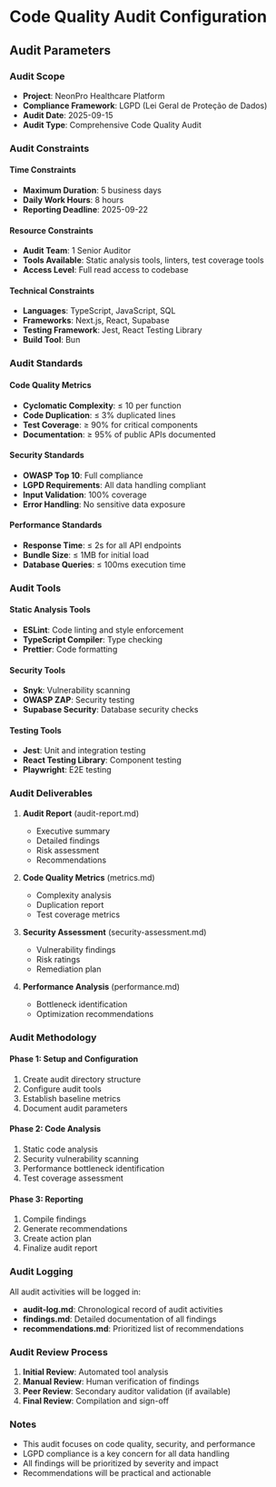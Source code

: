 # Code Quality Audit Configuration

## Audit Parameters

### Audit Scope
- **Project**: NeonPro Healthcare Platform
- **Compliance Framework**: LGPD (Lei Geral de Proteção de Dados)
- **Audit Date**: 2025-09-15
- **Audit Type**: Comprehensive Code Quality Audit

### Audit Constraints

#### Time Constraints
- **Maximum Duration**: 5 business days
- **Daily Work Hours**: 8 hours
- **Reporting Deadline**: 2025-09-22

#### Resource Constraints
- **Audit Team**: 1 Senior Auditor
- **Tools Available**: Static analysis tools, linters, test coverage tools
- **Access Level**: Full read access to codebase

#### Technical Constraints
- **Languages**: TypeScript, JavaScript, SQL
- **Frameworks**: Next.js, React, Supabase
- **Testing Framework**: Jest, React Testing Library
- **Build Tool**: Bun

### Audit Standards

#### Code Quality Metrics
- **Cyclomatic Complexity**: ≤ 10 per function
- **Code Duplication**: ≤ 3% duplicated lines
- **Test Coverage**: ≥ 90% for critical components
- **Documentation**: ≥ 95% of public APIs documented

#### Security Standards
- **OWASP Top 10**: Full compliance
- **LGPD Requirements**: All data handling compliant
- **Input Validation**: 100% coverage
- **Error Handling**: No sensitive data exposure

#### Performance Standards
- **Response Time**: ≤ 2s for all API endpoints
- **Bundle Size**: ≤ 1MB for initial load
- **Database Queries**: ≤ 100ms execution time

### Audit Tools

#### Static Analysis Tools
- **ESLint**: Code linting and style enforcement
- **TypeScript Compiler**: Type checking
- **Prettier**: Code formatting

#### Security Tools
- **Snyk**: Vulnerability scanning
- **OWASP ZAP**: Security testing
- **Supabase Security**: Database security checks

#### Testing Tools
- **Jest**: Unit and integration testing
- **React Testing Library**: Component testing
- **Playwright**: E2E testing

### Audit Deliverables

1. **Audit Report** (audit-report.md)
   - Executive summary
   - Detailed findings
   - Risk assessment
   - Recommendations

2. **Code Quality Metrics** (metrics.md)
   - Complexity analysis
   - Duplication report
   - Test coverage metrics

3. **Security Assessment** (security-assessment.md)
   - Vulnerability findings
   - Risk ratings
   - Remediation plan

4. **Performance Analysis** (performance.md)
   - Bottleneck identification
   - Optimization recommendations

### Audit Methodology

#### Phase 1: Setup and Configuration
1. Create audit directory structure
2. Configure audit tools
3. Establish baseline metrics
4. Document audit parameters

#### Phase 2: Code Analysis
1. Static code analysis
2. Security vulnerability scanning
3. Performance bottleneck identification
4. Test coverage assessment

#### Phase 3: Reporting
1. Compile findings
2. Generate recommendations
3. Create action plan
4. Finalize audit report

### Audit Logging

All audit activities will be logged in:
- **audit-log.md**: Chronological record of audit activities
- **findings.md**: Detailed documentation of all findings
- **recommendations.md**: Prioritized list of recommendations

### Audit Review Process

1. **Initial Review**: Automated tool analysis
2. **Manual Review**: Human verification of findings
3. **Peer Review**: Secondary auditor validation (if available)
4. **Final Review**: Compilation and sign-off

### Notes

- This audit focuses on code quality, security, and performance
- LGPD compliance is a key concern for all data handling
- All findings will be prioritized by severity and impact
- Recommendations will be practical and actionable
